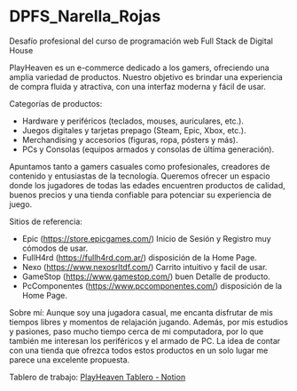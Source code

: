 # DPFS_Narella_Rojas
Desafío profesional del curso de programación web Full Stack de Digital House

PlayHeaven es un e-commerce dedicado a los gamers, ofreciendo una amplia variedad de productos. Nuestro objetivo es brindar una experiencia de compra fluida y atractiva, con una interfaz moderna y fácil de usar.

Categorías de productos:
  - Hardware y periféricos (teclados, mouses, auriculares, etc.).
  - Juegos digitales y tarjetas prepago (Steam, Epic, Xbox, etc.).
  - Merchandising y accesorios (figuras, ropa, pósters y más).
  - PCs y Consolas (equipos armados y consolas de última generación).

Apuntamos tanto a gamers casuales como profesionales, creadores de contenido y entusiastas de la tecnología. Queremos ofrecer un espacio donde los jugadores de todas las edades encuentren productos de calidad, buenos precios y una tienda confiable para potenciar su experiencia de juego.

Sitios de referencia:
  - Epic (https://store.epicgames.com/) Inicio de Sesión y Registro muy cómodos de usar.
  - FullH4rd (https://fullh4rd.com.ar/) disposición de la Home Page.
  - Nexo (https://www.nexosrltdf.com/) Carrito intuitivo y facil de usar.
  - GameStop (https://www.gamestop.com/) buen Detalle de producto.
  - PcComponentes (https://www.pccomponentes.com/) disposición de la Home Page.

Sobre mí:
Aunque soy una jugadora casual, me encanta disfrutar de mis tiempos libres y momentos de relajación jugando. Además, por mis estudios y pasiones, paso mucho tiempo cerca de mi computadora, por lo que también me interesan los periféricos y el armado de PC. La idea de contar con una tienda que ofrezca todos estos productos en un solo lugar me parece una excelente propuesta.

Tablero de trabajo:
  [PlayHeaven Tablero - Notion](https://www.notion.so/DPFS-PlayHeaven-1ccdd64a83f88094a0e7f89b39c70f28?pvs=4)
